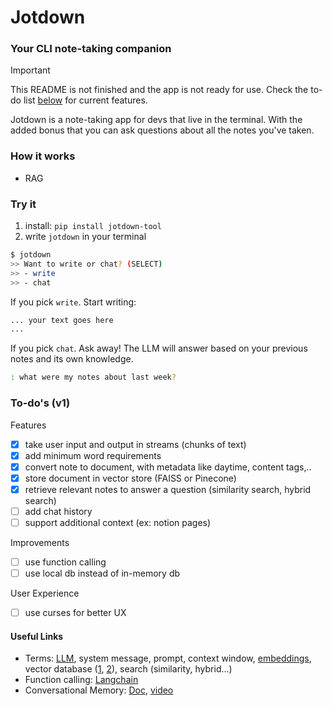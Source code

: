 # Jotdown
### Your CLI note-taking companion

> [!Important]
> This README is not finished and the app is not ready for use. Check the to-do list [below](#to-dos-v1) for current features.

Jotdown is a note-taking app for devs that live in the terminal. With the added bonus that you can ask questions about all the notes you've taken. 

### How it works
- RAG

### Try it
1. install: `pip install jotdown-tool`
2. write `jotdown` in your terminal

```bash
$ jotdown
>> Want to write or chat? (SELECT)
>> - write
>> - chat
```

If you pick `write`. Start writing:

```bash
... your text goes here
...
```

If you pick `chat`. Ask away! The LLM will answer based on your previous notes and its own knowledge.
```bash
: what were my notes about last week?
```

### To-do's (v1)
Features
- [x] take user input and output in streams (chunks of text)
- [x] add minimum word requirements
- [x] convert note to document, with metadata like daytime, content tags,..
- [x] store document in vector store (FAISS or Pinecone)
- [x] retrieve relevant notes to answer a question (similarity search, hybrid search)
- [ ] add chat history
- [ ] support additional context (ex: notion pages)

Improvements
- [ ] use function calling
- [ ] use local db instead of in-memory db

User Experience
- [ ] use curses for better UX


#### Useful Links
- Terms: [LLM](https://youtu.be/zjkBMFhNj_g?si=9AeYiS8D-dtSxyjK), system message, prompt, context window, [embeddings](https://platform.openai.com/docs/guides/embeddings?lang=python), vector database ([1](https://www.pinecone.io/learn/vector-database/), [2](https://python.langchain.com/v0.2/docs/integrations/vectorstores/pinecone/)), search (similarity, hybrid...)
- Function calling: [Langchain](https://python.langchain.com/v0.1/docs/modules/model_io/chat/function_calling/)
- Conversational Memory: [Doc](https://python.langchain.com/v0.1/docs/use_cases/chatbots/memory_management/), [video](https://www.youtube.com/watch?v=X05uK0TZozM)